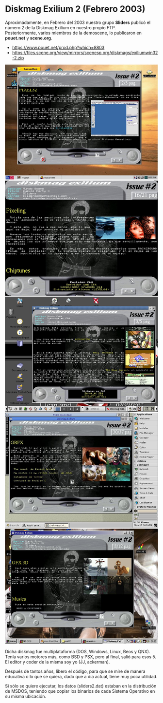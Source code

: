
# Diskmag Exilium 2 (Febrero 2003)

Aproximádamente, en Febrero del 2003 nuestro grupo <b>Sliders</b> publicó el número 2 de la Diskmag Exilium en nuestro propio FTP.<br>
Posteriormente, varios miembros de la demoscene, lo publicaron en <b>pouet.net</b> y <b>scene.org</b>.

<ul>
 <li><a href='https://www.pouet.net/prod.php?which=8803'>https://www.pouet.net/prod.php?which=8803</a></li>
 <li><a href='https://files.scene.org/view/mirrors/scenesp.org/diskmags/exiliumwin32-2.zip'>https://files.scene.org/view/mirrors/scenesp.org/diskmags/exiliumwin32-2.zip</a></li>
</ul>  

<center><img src='preview/beos.jpg'></center>
<center><img src='preview/dos.jpg'></center>
<center><img src='preview/linux.jpg'></center>
<center><img src='preview/qnx.jpg'></center>
<center><img src='preview/win32.jpg'></center>

Dicha diskmag fue multiplataforma (DOS, Windows, Linux, Beos y QNX). Tenía varios motores más, como BSD y PSX, pero al final, salió para esos 5.<br>
El editor y coder de la misma soy yo (JJ, ackerman).<br>

Después de tantos años, libero el código, para que se mire de manera educativa o lo que se quiera, dado que a día actual, tiene muy poca utilidad.<br>

Si sólo se quiere ejecutar, los datos (sliders2.dat) estaban en la distribución de MSDOS, teniendo que copiar los binarios de cada Sistema Operativo en su misma ubicación.
